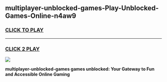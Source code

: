 
## multiplayer-unblocked-games-Play-Unblocked-Games-Online-n4aw9
<h3>
<a href="https://premium76.site?title=multiplayer-unblocked-games&ref=24A">CLICK TO PLAY</a></h3>
<hr>

<h3>
<a href="https://premium76.site?title=multiplayer-unblocked-games&ref=24A">CLICK 2 PLAY</a>
  
</h3>

<a href="https://premium76.site?title=multiplayer-unblocked-games&ref=24A"><img src="https://clearcache.store/games.png"></a>


**multiplayer-unblocked-games games unblocked: Your Gateway to Fun and Accessible Online Gaming**
